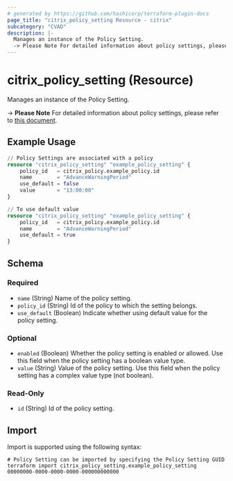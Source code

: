 ```yaml
---
# generated by https://github.com/hashicorp/terraform-plugin-docs
page_title: "citrix_policy_setting Resource - citrix"
subcategory: "CVAD"
description: |-
  Manages an instance of the Policy Setting.
  -> Please Note For detailed information about policy settings, please refer to this document https://github.com/citrix/terraform-provider-citrix/blob/main/internal/daas/policies/policy_set_resource.md.
---
```


# citrix_policy_setting (Resource)

Manages an instance of the Policy Setting.

 -> **Please Note** For detailed information about policy settings, please refer to [this document](https://github.com/citrix/terraform-provider-citrix/blob/main/internal/daas/policies/policy_set_resource.md).

## Example Usage

```terraform
// Policy Settings are associated with a policy
resource "citrix_policy_setting" "example_policy_setting" {
    policy_id   = citrix_policy.example_policy.id
    name        = "AdvanceWarningPeriod"
    use_default = false
    value       = "13:00:00"
}

// To use default value
resource "citrix_policy_setting" "example_policy_setting" {
    policy_id   = citrix_policy.example_policy.id
    name        = "AdvanceWarningPeriod"
    use_default = true
}
```

<!-- schema generated by tfplugindocs -->
## Schema

### Required

- `name` (String) Name of the policy setting.
- `policy_id` (String) Id of the policy to which the setting belongs.
- `use_default` (Boolean) Indicate whether using default value for the policy setting.

### Optional

- `enabled` (Boolean) Whether the policy setting is enabled or allowed. Use this field when the policy setting has a boolean value type.
- `value` (String) Value of the policy setting. Use this field when the policy setting has a complex value type (not boolean).

### Read-Only

- `id` (String) Id of the policy setting.

## Import

Import is supported using the following syntax:

```shell
# Policy Setting can be imported by specifying the Policy Setting GUID
terraform import citrix_policy_setting.example_policy_setting 00000000-0000-0000-0000-000000000000
```